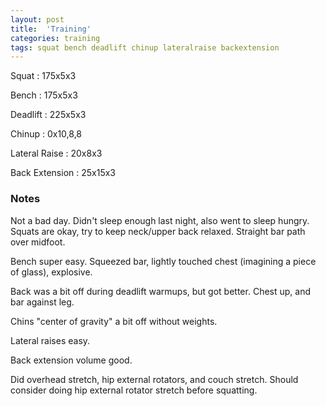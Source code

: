 ```yaml
---
layout: post
title:  'Training'
categories: training
tags: squat bench deadlift chinup lateralraise backextension
---
```


Squat       :   175x5x3

Bench       :   175x5x3

Deadlift    :   225x5x3

Chinup      :   0x10,8,8

Lateral Raise   :   20x8x3

Back Extension  :   25x15x3

### Notes

Not a bad day. Didn't sleep enough last night, also went to sleep hungry. Squats are
okay, try to keep neck/upper back relaxed. Straight bar path over midfoot.

Bench super easy. Squeezed bar, lightly touched chest (imagining a piece of glass),
explosive.

Back was a bit off during deadlift warmups, but got better. Chest up, and bar against
leg.

Chins "center of gravity" a bit off without weights.

Lateral raises easy.

Back extension volume good.

Did overhead stretch, hip external rotators, and couch stretch. Should consider doing hip
external rotator stretch before squatting.
